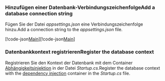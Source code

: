 <a name="cs"></a>
### <a name="add-a-database-connection-string"></a><span data-ttu-id="918ed-101">Hinzufügen einer Datenbank-Verbindungszeichenfolge</span><span class="sxs-lookup"><span data-stu-id="918ed-101">Add a database connection string</span></span>

<span data-ttu-id="918ed-102">Fügen Sie der Datei *appsettings.json* eine Verbindungszeichenfolge hinzu.</span><span class="sxs-lookup"><span data-stu-id="918ed-102">Add a connection string to the *appsettings.json* file.</span></span>

<span data-ttu-id="918ed-103">[!code-json[Main](../../tutorials/razor-pages/razor-pages-start/sample/RazorPagesMovie/appsettings_SQLite.json?highlight=8-10)]</span><span class="sxs-lookup"><span data-stu-id="918ed-103">[!code-json[Main](../../tutorials/razor-pages/razor-pages-start/sample/RazorPagesMovie/appsettings_SQLite.json?highlight=8-10)]</span></span>

<a name="reg"></a>
###  <a name="register-the-database-context"></a><span data-ttu-id="918ed-104">Datenbankkontext registrieren</span><span class="sxs-lookup"><span data-stu-id="918ed-104">Register the database context</span></span>

<span data-ttu-id="918ed-105">Registrieren Sie den Kontext der Datenbank mit dem Container [Abhängigkeitsinjektion](xref:fundamentals/dependency-injection) in der Datei *Startup.cs*.</span><span class="sxs-lookup"><span data-stu-id="918ed-105">Register the database context with the [dependency injection](xref:fundamentals/dependency-injection) container in the *Startup.cs* file.</span></span>